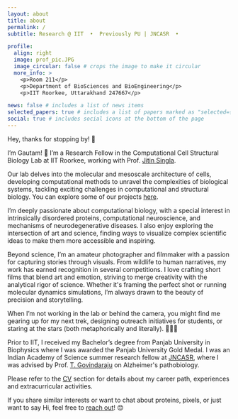 ```yaml
---
layout: about
title: about
permalink: /
subtitle: Research @ IIT  •  Previously PU | JNCASR  •                                 learn ⇄ imagine ⇆ build

profile:
  align: right
  image: prof_pic.JPG
  image_circular: false # crops the image to make it circular
  more_info: >
    <p>Room 211</p>
    <p>Department of BioSciences and BioEngineering</p>
    <p>IIT Roorkee, Uttarakhand 247667</p>

news: false # includes a list of news items
selected_papers: true # includes a list of papers marked as "selected={true}"
social: true # includes social icons at the bottom of the page
---
```



Hey, thanks for stopping by! 👋

I’m Gautam! 🚀 I’m a Research Fellow in the Computational Cell Structural Biology Lab at IIT Roorkee, working with Prof. [Jitin Singla](https://www.iitr.ac.in/~BT/Jitin_Singla).

Our lab delves into the molecular and mesoscale architecture of cells, developing computational methods to unravel the complexities of biological systems, tackling exciting challenges in computational and structural biology. You can explore some of our projects [here](https://www.jitinsingla.in/research/projects).

I’m deeply passionate about computational biology, with a special interest in intrinsically disordered proteins, computational neuroscience, and mechanisms of neurodegenerative diseases. I also enjoy exploring the intersection of art and science, finding ways to visualize complex scientific ideas to make them more accessible and inspiring.

Beyond science, I’m an amateur photographer and filmmaker with a passion for capturing stories through visuals. From wildlife to human narratives, my work has earned recognition in several competitions. I love crafting short films that blend art and emotion, striving to merge creativity with the analytical rigor of science. Whether it's framing the perfect shot or running molecular dynamics simulations, I’m always drawn to the beauty of precision and storytelling.

When I’m not working in the lab or behind the camera, you might find me gearing up for my next trek, designing outreach initiatives for students, or staring at the stars (both metaphorically and literally). 🌌🍳📸

Prior to IIT, I received my Bachelor’s degree from Panjab University in Biophysics where I was awarded the Panjab University Gold Medal. I was an Indian Academy of Science summer research fellow at [JNCASR](https://www.jncasr.ac.in/home), where I was advised by Prof. [T. Govindaraju](https://www.jncasr.ac.in/faculty/tgraju) on Alzheimer's pathobiology.

Please refer to the [CV](https://gautambio.github.io/cv/) section for details about my career path, experiences and extracurricular activities.

If you share similar interests or want to chat about proteins, pixels, or just want to say Hi, feel free to [reach out](gpassi18@gmail.com)! 😊


<!-- Hey, thanks for stopping by! 👋

Hi, I’m Gautam! 🚀 A Research Fellow at IIT Roorkee, diving deep into the mysteries of intrinsically disordered proteins and their dynamic behavior through computational biology and machine learning. My work involves pushing the boundaries of knowledge, from molecular simulations to advanced clustering algorithms. 

Beyond the academic world, I’m passionate about capturing the beauty of nature, wildlife, and the human experience through photography 📸. With a curious mind, a creative soul, and a love for problem-solving, I strive to blend science and art in everything I do."

I am currently a research felloe st [CCBS](https://www.jitinsingla.in/)
Write your biography here. Tell the world about yourself. Link to your favorite [subreddit](http://reddit.com). You can put a picture in, too. The code is already in, just name your picture `prof_pic.jpg` and put it in the `img/` folder.

Put your address / P.O. box / other info right below your picture. You can also disable any of these elements by editing `profile` property of the YAML header of your `_pages/about.md`. Edit `_bibliography/papers.bib` and Jekyll will render your [publications page](/al-folio/publications/) automatically.

Prior to IIT, I received my Bachelor’s degree from Panjab University in Biophysics where I was awarded the Panjab University Gold Medal. I was an Indian Academy of Science summer research fellow at [JNCASR](https://www.jncasr.ac.in/home), where I was advised by Prof. [T. Govindaraju](https://www.jncasr.ac.in/faculty/tgraju) on Alzheimer's disease.

Please reach out to me via [Email](mailto:gpassi18@gmail.com) with questions, suggestions, ideas or collaboration proposals.

Please refer to the [CV](https://gautambio.github.io/cv/) section for details about my career path, experiences and extracurricular activities.

Link to your social media connections, too. This theme is set up to use [Font Awesome icons](https://fontawesome.com/) and [Academicons](https://jpswalsh.github.io/academicons/), like the ones below. Add your Facebook, Twitter, LinkedIn, Google Scholar, or just disable all of them. -->
